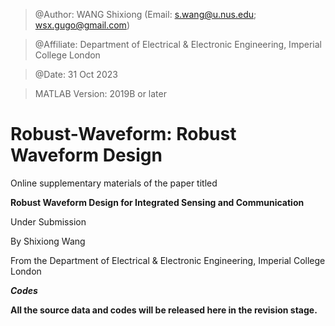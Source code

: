 > @Author: WANG Shixiong (Email: <s.wang@u.nus.edu>; <wsx.gugo@gmail.com>)

> @Affiliate: Department of Electrical & Electronic Engineering, Imperial College London

> @Date: 31 Oct 2023

> MATLAB Version: 2019B or later

# Robust-Waveform: Robust Waveform Design

Online supplementary materials of the paper titled 

**Robust Waveform Design for Integrated Sensing and Communication**

Under Submission
   
By Shixiong Wang

From the Department of Electrical & Electronic Engineering, Imperial College London
   
***Codes***

**All the source data and codes will be released here in the revision stage.**
